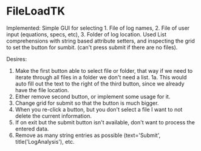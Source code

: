 # FileLoadTK

Implemented:
Simple GUI for selecting 1. File of log names, 2. File of user input (equations, specs, etc), 3. Folder of log location.
Used List comprehensions with string based attribute setters, and inspecting the grid to set the button for sumbit. (can't press submit if there are no files). 





Desires:
1. Make the first button able to select file or folder, that way if we need to iterate through all files in a folder we don't need a list.
1a. This would auto fill out the text to the right of the third button, since we already have the file location.
2. Either remove second button, or implement some usage for it. 
3. Change grid for submit so that the button is much bigger. 
4. When you re-click a button, but you don't select a file I want to not delete the current information. 
5. If on exit but the submit button isn't available, don't want to process the entered data. 
6. Remove as many string entries as possible (text='Submit', title('LogAnalysis'), etc.

